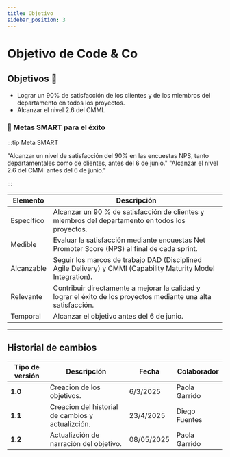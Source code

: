 ```yaml
---
title: Objetivo
sidebar_position: 3
---
```


# Objetivo de Code & Co

## Objetivos 🎯

- Lograr un 90% de satisfacción de los clientes y de los miembros del departamento en todos los proyectos.
- Alcanzar el nivel 2.6 del CMMI.

### 🚀 Metas SMART para el éxito

:::tip Meta SMART

"Alcanzar un nivel de satisfacción del 90% en las encuestas NPS, tanto departamentales como de clientes, antes del 6 de junio."
"Alcanzar el nivel 2.6 del CMMI antes del 6 de junio."

:::

| Elemento      | Descripción                                      |
| ------------- | --------- |
| Específico    | Alcanzar un 90 % de satisfacción de clientes y miembros del departamento en todos los proyectos. |
| Medible    | Evaluar la satisfacción mediante encuestas Net Promoter Score (NPS) al final de cada sprint. |
| Alcanzable    | Seguir los marcos de trabajo DAD (Disciplined Agile Delivery) y CMMI (Capability Maturity Model Integration). |
| Relevante    | Contribuir directamente a mejorar la calidad y lograr el éxito de los proyectos mediante una alta satisfacción.|
| Temporal    | Alcanzar el objetivo antes del 6 de junio. |

---




## Historial de cambios

| **Tipo de versión** | **Descripción**                               | **Fecha** | **Colaborador**                 |
| ------------------- | --------------------------------------------- | --------- | ------------------------------- |
| **1.0**             | Creacion de los objetivos.   | 6/3/2025  | Paola Garrido |
| **1.1**             | Creacion del historial de cambios y actualizción.  | 23/4/2025  | Diego Fuentes |
| **1.2**             | Actualizción de narración del objetivo. | 08/05/2025  | Paola Garrido |